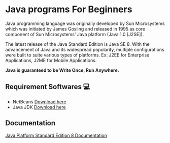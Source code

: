 **Java programs For Beginners**
===================
Java programming language was originally developed by Sun Microsystems which was initiated by James Gosling and released in 1995 as core component of Sun Microsystems' Java platform (Java 1.0 [J2SE]).

The latest release of the Java Standard Edition is Java SE 8. With the advancement of Java and its widespread popularity, multiple configurations were built to suite various types of platforms. Ex: J2EE for Enterprise Applications, J2ME for Mobile Applications.

**Java is guaranteed to be Write Once, Run Anywhere.**



**Requirement Softwares** :computer:
-------------
* NetBeans [Download here](https://netbeans.org/downloads/)
* Java JDK [Download here](http://www.oracle.com/technetwork/java/javase/downloads/index.html)



**Documentation**
----------------------

[Java Platform Standard Edition 8 Documentation
](https://docs.oracle.com/javase/8/docs/)
